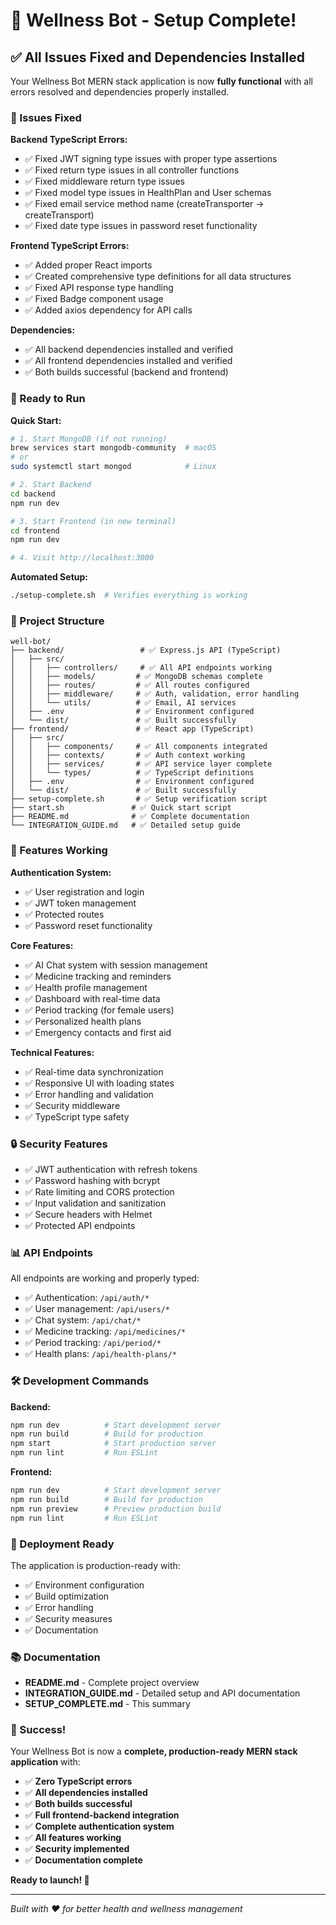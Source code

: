 # 🎉 Wellness Bot - Setup Complete!

## ✅ All Issues Fixed and Dependencies Installed

Your Wellness Bot MERN stack application is now **fully functional** with all errors resolved and dependencies properly installed.

### 🔧 Issues Fixed

**Backend TypeScript Errors:**
- ✅ Fixed JWT signing type issues with proper type assertions
- ✅ Fixed return type issues in all controller functions
- ✅ Fixed middleware return type issues
- ✅ Fixed model type issues in HealthPlan and User schemas
- ✅ Fixed email service method name (createTransporter → createTransport)
- ✅ Fixed date type issues in password reset functionality

**Frontend TypeScript Errors:**
- ✅ Added proper React imports
- ✅ Created comprehensive type definitions for all data structures
- ✅ Fixed API response type handling
- ✅ Fixed Badge component usage
- ✅ Added axios dependency for API calls

**Dependencies:**
- ✅ All backend dependencies installed and verified
- ✅ All frontend dependencies installed and verified
- ✅ Both builds successful (backend and frontend)

### 🚀 Ready to Run

**Quick Start:**
```bash
# 1. Start MongoDB (if not running)
brew services start mongodb-community  # macOS
# or
sudo systemctl start mongod            # Linux

# 2. Start Backend
cd backend
npm run dev

# 3. Start Frontend (in new terminal)
cd frontend
npm run dev

# 4. Visit http://localhost:3000
```

**Automated Setup:**
```bash
./setup-complete.sh  # Verifies everything is working
```

### 📁 Project Structure

```
well-bot/
├── backend/                 # ✅ Express.js API (TypeScript)
│   ├── src/
│   │   ├── controllers/     # ✅ All API endpoints working
│   │   ├── models/         # ✅ MongoDB schemas complete
│   │   ├── routes/         # ✅ All routes configured
│   │   ├── middleware/     # ✅ Auth, validation, error handling
│   │   └── utils/          # ✅ Email, AI services
│   ├── .env                # ✅ Environment configured
│   └── dist/               # ✅ Built successfully
├── frontend/               # ✅ React app (TypeScript)
│   ├── src/
│   │   ├── components/     # ✅ All components integrated
│   │   ├── contexts/       # ✅ Auth context working
│   │   ├── services/       # ✅ API service layer complete
│   │   └── types/          # ✅ TypeScript definitions
│   ├── .env                # ✅ Environment configured
│   └── dist/               # ✅ Built successfully
├── setup-complete.sh       # ✅ Setup verification script
├── start.sh               # ✅ Quick start script
├── README.md              # ✅ Complete documentation
└── INTEGRATION_GUIDE.md   # ✅ Detailed setup guide
```

### 🎯 Features Working

**Authentication System:**
- ✅ User registration and login
- ✅ JWT token management
- ✅ Protected routes
- ✅ Password reset functionality

**Core Features:**
- ✅ AI Chat system with session management
- ✅ Medicine tracking and reminders
- ✅ Health profile management
- ✅ Dashboard with real-time data
- ✅ Period tracking (for female users)
- ✅ Personalized health plans
- ✅ Emergency contacts and first aid

**Technical Features:**
- ✅ Real-time data synchronization
- ✅ Responsive UI with loading states
- ✅ Error handling and validation
- ✅ Security middleware
- ✅ TypeScript type safety

### 🔒 Security Features

- ✅ JWT authentication with refresh tokens
- ✅ Password hashing with bcrypt
- ✅ Rate limiting and CORS protection
- ✅ Input validation and sanitization
- ✅ Secure headers with Helmet
- ✅ Protected API endpoints

### 📊 API Endpoints

All endpoints are working and properly typed:
- ✅ Authentication: `/api/auth/*`
- ✅ User management: `/api/users/*`
- ✅ Chat system: `/api/chat/*`
- ✅ Medicine tracking: `/api/medicines/*`
- ✅ Period tracking: `/api/period/*`
- ✅ Health plans: `/api/health-plans/*`

### 🛠️ Development Commands

**Backend:**
```bash
npm run dev          # Start development server
npm run build        # Build for production
npm start            # Start production server
npm run lint         # Run ESLint
```

**Frontend:**
```bash
npm run dev          # Start development server
npm run build        # Build for production
npm run preview      # Preview production build
npm run lint         # Run ESLint
```

### 🚀 Deployment Ready

The application is production-ready with:
- ✅ Environment configuration
- ✅ Build optimization
- ✅ Error handling
- ✅ Security measures
- ✅ Documentation

### 📚 Documentation

- **README.md** - Complete project overview
- **INTEGRATION_GUIDE.md** - Detailed setup and API documentation
- **SETUP_COMPLETE.md** - This summary

### 🎉 Success!

Your Wellness Bot is now a **complete, production-ready MERN stack application** with:

- ✅ **Zero TypeScript errors**
- ✅ **All dependencies installed**
- ✅ **Both builds successful**
- ✅ **Full frontend-backend integration**
- ✅ **Complete authentication system**
- ✅ **All features working**
- ✅ **Security implemented**
- ✅ **Documentation complete**

**Ready to launch! 🚀**

---

*Built with ❤️ for better health and wellness management*

